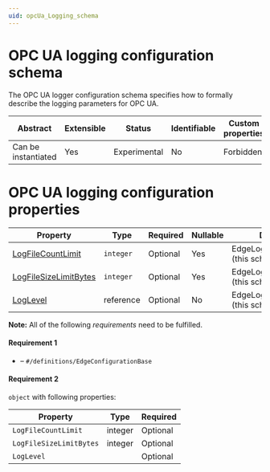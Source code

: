 ```yaml
---
uid: opcUa_Logging_schema
---
```


# OPC UA logging configuration schema

The OPC UA logger configuration schema specifies how to formally describe the logging parameters for OPC UA.


| Abstract            | Extensible | Status       | Identifiable | Custom properties | Additional properties | Defined in                                             |
| ------------------- | ---------- | ------------ | ------------ | ----------------- | --------------------- | ------------------------------------------------------ |
| Can be instantiated | Yes        | Experimental | No           | Forbidden         | Forbidden             | [OpcUa_Logging_schema.json](OpcUa_Logging_schema.json) |

# OPC UA logging configuration properties

| Property                                        | Type      | Required | Nullable | Defined by                            |
| ----------------------------------------------- | --------- | -------- | -------- | ------------------------------------- |
| [LogFileCountLimit](#logfilecountlimit)         | `integer` | Optional | Yes      | EdgeLoggerConfiguration (this schema) |
| [LogFileSizeLimitBytes](#logfilesizelimitbytes) | `integer` | Optional | Yes      | EdgeLoggerConfiguration (this schema) |
| [LogLevel](#loglevel)                           | reference | Optional | No       | EdgeLoggerConfiguration (this schema) |



**Note:** All of the following _requirements_ need to be fulfilled.

#### Requirement 1

- []() – `#/definitions/EdgeConfigurationBase`

#### Requirement 2

`object` with following properties:

| Property                | Type    | Required |
| ----------------------- | ------- | -------- |
| `LogFileCountLimit`     | integer | Optional |
| `LogFileSizeLimitBytes` | integer | Optional |
| `LogLevel`              |         | Optional |
